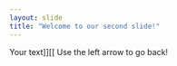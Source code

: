 ```yaml
---
layout: slide
title: "Welcome to our second slide!"
---
```

Your text]][[
Use the left arrow to go back!
